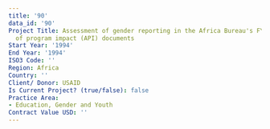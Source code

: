 ```yaml
---
title: '90'
data_id: '90'
Project Title: Assessment of gender reporting in the Africa Bureau's FY93 assessment
  of program impact (API) documents
Start Year: '1994'
End Year: '1994'
ISO3 Code: ''
Region: Africa
Country: ''
Client/ Donor: USAID
Is Current Project? (true/false): false
Practice Area:
- Education, Gender and Youth
Contract Value USD: ''
---
```



